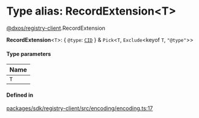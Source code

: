 # Type alias: RecordExtension<T\>

[@dxos/registry-client](../modules/dxos_registry_client.md).RecordExtension

 **RecordExtension**<`T`\>: { `@type`: [`CID`](../classes/dxos_registry_client.CID.md)  } & `Pick`<`T`, `Exclude`<keyof `T`, ``"@type"``\>\>

#### Type parameters

| Name |
| :------ |
| `T` |

#### Defined in

[packages/sdk/registry-client/src/encoding/encoding.ts:17](https://github.com/dxos/dxos/blob/main/packages/sdk/registry-client/src/encoding/encoding.ts#L17)

